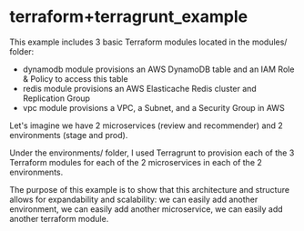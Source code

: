 # terraform+terragrunt_example

This example includes 3 basic Terraform modules located in the modules/ folder:
- dynamodb module provisions an AWS DynamoDB table and an IAM Role & Policy to access this table
- redis module provisions an AWS Elasticache Redis cluster and Replication Group
- vpc module provisions a VPC, a Subnet, and a Security Group in AWS

Let's imagine we have 2 microservices (review and recommender) and 2 environments (stage and prod).

Under the environments/ folder, I used Terragrunt to provision each of the 3 Terraform modules for each of the 2 microservices in each of the 2 environments.

The purpose of this example is to show that this architecture and structure allows for expandability and scalability: we can easily add another environment, we can easily add another microservice, we can easily add another terraform module.
